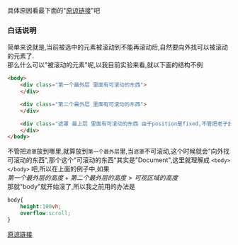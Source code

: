 具体原因看最下面的"[原谅链接][原谅链接]"吧

### 白话说明
简单来说就是,当前被选中的元素被滚动到不能再滚动后,自然要向外找可以被滚动的元素了.  
那么什么可以"被滚动的元素"呢,以我目前实验来看,就以下面的结构不例
```html
<body>
    <div class="第一个最外层 里面有可滚动的东西">
    </div>

    <div class="第二个最外层 里面有可滚动的东西">
    </div>

    <div class="遮罩 最上层 里面有可滚动的东西 由于position是fixed,不管把老子放到哪里,我总能显示">
    </div>
</body>

```
不管把`遮罩`放到哪里,就算放到`第一个最外层`里,当`遮罩`不可滚动,这个时候就会"向外找可滚动的东西",那个这个"可滚动的东西"其实是"Document",这里就理解成 `<body></body>` 吧,所以在上面的例子中,如果  
$第一个最外层的高度 + 第二个最外层的高度 > 可视区域的高度$  
那就"body"就开始滚了,所以我之前用的办法是
```css
body{
    height:100vh;
    overflow:scroll;
}
```

























[原谅链接](https://github.com/Jiavan/blog/issues/2)

[原谅链接]:https://github.com/Jiavan/blog/issues/2

